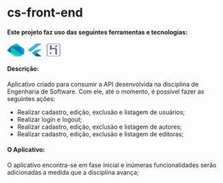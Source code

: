 # cs-front-end


#### Este projeto faz uso das seguintes ferramentas e tecnologias:

<img align="center" title="Dart" height="30" width="40" src="https://raw.githubusercontent.com/devicons/devicon/master/icons/dart/dart-original.svg">  <img align="center" title="Flutter" height="30" width="40" src="https://raw.githubusercontent.com/devicons/devicon/master/icons/flutter/flutter-original.svg"> <img align="center" title="Heroku" height="30" width="40" src="https://raw.githubusercontent.com/devicons/devicon/master/icons/heroku/heroku-original.svg">

#### Descrição:
Aplicativo criado para consumir a API desenvolvida na disciplina de Engenharia de Software. Com ele, até o momento, é possível fazer as seguintes ações:
* Realizar cadastro, edição, exclusão e listagem de usuários;
* Realizar login e logout;
* Realizar cadastro, edição, exclusão e listagem de autores;
* Realizar cadastro, edição, exclusão e listagem de editoras;


#### O Aplicativo:
O aplicativo encontra-se em fase inicial e inúmeras funcionalidades serão adicionadas a medida que a disciplina avança;



